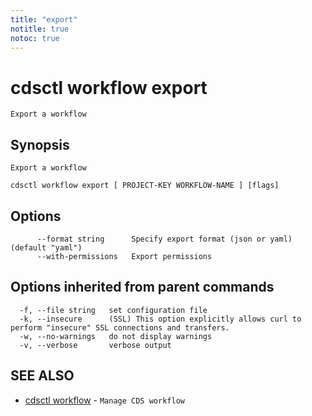 ```yaml
---
title: "export"
notitle: true
notoc: true
---
```

# cdsctl workflow export

`Export a workflow`

## Synopsis

`Export a workflow`

```
cdsctl workflow export [ PROJECT-KEY WORKFLOW-NAME ] [flags]
```

## Options

```
      --format string      Specify export format (json or yaml) (default "yaml")
      --with-permissions   Export permissions
```

## Options inherited from parent commands

```
  -f, --file string   set configuration file
  -k, --insecure      (SSL) This option explicitly allows curl to perform "insecure" SSL connections and transfers.
  -w, --no-warnings   do not display warnings
  -v, --verbose       verbose output
```

## SEE ALSO

* [cdsctl workflow](/docs/components/cdsctl/workflow/)	 - `Manage CDS workflow`

